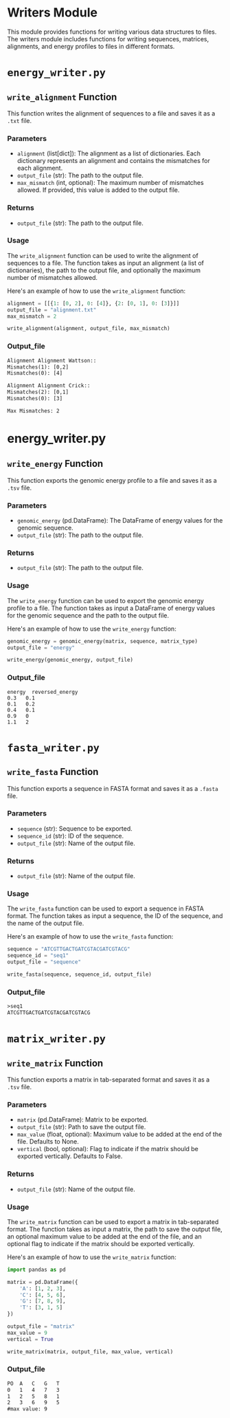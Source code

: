 # Writers Module

This module provides functions for writing various data structures to files. The writers module includes functions for writing sequences, matrices, alignments, and energy profiles to files in different formats.

# `energy_writer.py` 

## `write_alignment` Function

This function writes the alignment of sequences to a file and saves it as a `.txt` file.

### Parameters

- `alignment` (list[dict]): The alignment as a list of dictionaries. Each dictionary represents an alignment and contains the mismatches for each alignment.
- `output_file` (str): The path to the output file.
- `max_mismatch` (int, optional): The maximum number of mismatches allowed. If provided, this value is added to the output file.

### Returns

- `output_file` (str): The path to the output file.

### Usage

The `write_alignment` function can be used to write the alignment of sequences to a file. The function takes as input an alignment (a list of dictionaries), the path to the output file, and optionally the maximum number of mismatches allowed.

Here's an example of how to use the `write_alignment` function:

```python
alignment = [[{1: [0, 2], 0: [4]}, {2: [0, 1], 0: [3]}]]
output_file = "alignment.txt"
max_mismatch = 2

write_alignment(alignment, output_file, max_mismatch)
```

### Output_file

```txt
Alignment Alignment Wattson::
Mismatches(1): [0,2]
Mismatches(0): [4]

Alignment Alignment Crick::
Mismatches(2): [0,1]
Mismatches(0): [3]

Max Mismatches: 2
```

# energy_writer.py

## `write_energy` Function

This function exports the genomic energy profile to a file and saves it as a `.tsv` file.

### Parameters

- `genomic_energy` (pd.DataFrame): The DataFrame of energy values for the genomic sequence.
- `output_file` (str): The path to the output file.

### Returns

- `output_file` (str): The path to the output file.

### Usage

The `write_energy` function can be used to export the genomic energy profile to a file. The function takes as input a DataFrame of energy values for the genomic sequence and the path to the output file.

Here's an example of how to use the `write_energy` function:

```python
genomic_energy = genomic_energy(matrix, sequence, matrix_type)
output_file = "energy"

write_energy(genomic_energy, output_file)
```

### Output_file

```tsv
energy  reversed_energy
0.3   0.1
0.1   0.2
0.4   0.1
0.9   0
1.1   2
```

# `fasta_writer.py`

## `write_fasta` Function

This function exports a sequence in FASTA format and saves it as a `.fasta` file.

### Parameters

- `sequence` (str): Sequence to be exported.
- `sequence_id` (str): ID of the sequence.
- `output_file` (str): Name of the output file.

### Returns

- `output_file` (str): Name of the output file.

### Usage

The `write_fasta` function can be used to export a sequence in FASTA format. The function takes as input a sequence, the ID of the sequence, and the name of the output file.

Here's an example of how to use the `write_fasta` function:

```python
sequence = "ATCGTTGACTGATCGTACGATCGTACG"
sequence_id = "seq1"
output_file = "sequence"

write_fasta(sequence, sequence_id, output_file)
```

### Output_file

```txt
>seq1
ATCGTTGACTGATCGTACGATCGTACG
```

# `matrix_writer.py`

## `write_matrix` Function

This function exports a matrix in tab-separated format and saves it as a `.tsv` file.

### Parameters

- `matrix` (pd.DataFrame): Matrix to be exported.
- `output_file` (str): Path to save the output file.
- `max_value` (float, optional): Maximum value to be added at the end of the file. Defaults to None.
- `vertical` (bool, optional): Flag to indicate if the matrix should be exported vertically. Defaults to False.

### Returns

- `output_file` (str): Name of the output file.

### Usage

The `write_matrix` function can be used to export a matrix in tab-separated format. The function takes as input a matrix, the path to save the output file, an optional maximum value to be added at the end of the file, and an optional flag to indicate if the matrix should be exported vertically.

Here's an example of how to use the `write_matrix` function:

```python
import pandas as pd

matrix = pd.DataFrame({
    'A': [1, 2, 3],
    'C': [4, 5, 6],
    'G': [7, 8, 9],
    'T': [3, 1, 5]
})

output_file = "matrix"
max_value = 9
vertical = True

write_matrix(matrix, output_file, max_value, vertical)
```

### Output_file

```txt
PO	A	C	G	T
0	1	4	7	3
1	2	5	8	1
2	3	6	9	5
#max value: 9
```

